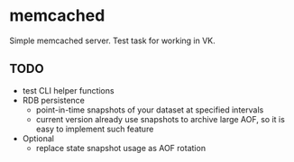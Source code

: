 # memcached
Simple memcached server. Test task for working in VK.


## TODO
* test CLI helper functions
* RDB persistence
  * point-in-time snapshots of your dataset at specified intervals
  * current version already use snapshots to archive large AOF, so it is easy to implement such feature
* Optional
  * replace state snapshot usage as AOF rotation
